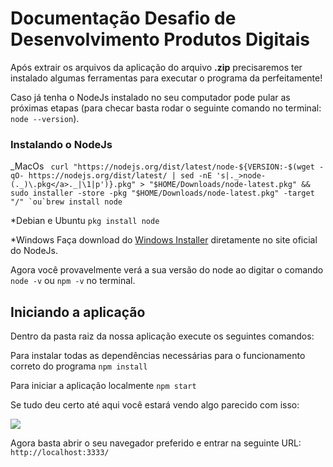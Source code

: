 # Documentação Desafio de Desenvolvimento Produtos Digitais

Após extrair os arquivos da aplicação do arquivo **.zip** precisaremos ter instalado algumas ferramentas para executar o programa da perfeitamente!

Caso já tenha o NodeJs instalado no seu computador pode pular as próximas etapas (para checar basta rodar o seguinte comando no terminal: `node --version`).

### Instalando o NodeJs

_MacOs
``` curl "https://nodejs.org/dist/latest/node-${VERSION:-$(wget -qO- https://nodejs.org/dist/latest/ | sed -nE 's|._>node-(._)\.pkg</a>._|\1|p')}.pkg" > "$HOME/Downloads/node-latest.pkg" && sudo installer -store -pkg "$HOME/Downloads/node-latest.pkg" -target "/" `ou`brew install node```

\*Debian e Ubuntu
`pkg install node`

\*Windows
Faça download do [Windows Installer](https://nodejs.org/en/) diretamente no site oficial do NodeJs.

Agora você provavelmente verá a sua versão do node ao digitar o comando `node -v` ou `npm -v` no terminal.

## Iniciando a aplicação

Dentro da pasta raiz da nossa aplicação execute os seguintes comandos:

Para instalar todas as dependências necessárias para o funcionamento correto do programa
`npm install`

Para iniciar a aplicação localmente
`npm start`

Se tudo deu certo até aqui você estará vendo algo parecido com isso:

<img src="https://testes-tonin.s3-sa-east-1.amazonaws.com/Screen+Shot+2019-10-24+at+3.51.57+PM.png">

Agora basta abrir o seu navegador preferido e entrar na seguinte URL:
`http://localhost:3333/`
